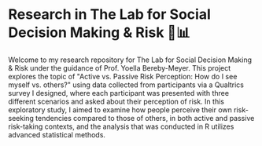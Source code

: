 # Research in The Lab for Social Decision Making & Risk 🧠📊
Welcome to my research repository for The Lab for Social Decision Making & Risk under the guidance of Prof. Yoella Bereby-Meyer. This project explores the topic of "Active vs. Passive Risk Perception: How do I see myself vs. others?" using data collected from participants via a Qualtrics survey I designed, where each participant was presented with three different scenarios and asked about their perception of risk. In this exploratory study, I aimed to examine how people perceive their own risk-seeking tendencies compared to those of others, in both active and passive risk-taking contexts, and the analysis that was conducted in R utilizes advanced statistical methods.
 
